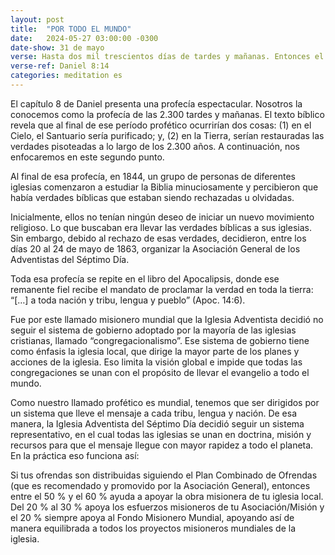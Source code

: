```yaml
---
layout: post
title:  "POR TODO EL MUNDO"
date:   2024-05-27 03:00:00 -0300
date-show: 31 de mayo
verse: Hasta dos mil trescientos días de tardes y mañanas. Entonces el santuario será purificado.
verse-ref: Daniel 8:14
categories: meditation es
---
```


El capítulo 8 de Daniel presenta una profecía espectacular. Nosotros la conocemos como la profecía de las 2.300 tardes y mañanas. El texto bíblico revela que al final de ese período profético ocurrirían dos cosas: (1) en el Cielo, el Santuario sería purificado; y, (2) en la Tierra, serían restauradas las verdades pisoteadas a lo largo de los 2.300 años. A continuación, nos enfocaremos en este segundo punto.

Al final de esa profecía, en 1844, un grupo de personas de diferentes iglesias comenzaron a estudiar la Biblia minuciosamente y percibieron que había verdades bíblicas que estaban siendo rechazadas u olvidadas. 

Inicialmente, ellos no tenían ningún deseo de iniciar un nuevo movimiento religioso. Lo que buscaban era llevar las verdades bíblicas a sus iglesias. Sin embargo, debido al rechazo de esas verdades, decidieron, entre los días 20 al 24 de mayo de 1863, organizar la Asociación General de los Adventistas del Séptimo Día.

Toda esa profecía se repite en el libro del Apocalipsis, donde ese remanente fiel recibe el mandato de proclamar la verdad en toda la tierra: “[…] a toda nación y tribu, lengua y pueblo” (Apoc. 14:6).

Fue por este llamado misionero mundial que la Iglesia Adventista decidió no seguir el sistema de gobierno adoptado por la mayoría de las iglesias cristianas, llamado “congregacionalismo”. Ese sistema de gobierno tiene como énfasis la iglesia local, que dirige la mayor parte de los planes y acciones de la iglesia. Eso limita la visión global e impide que todas las congregaciones se unan con el propósito de llevar el evangelio a todo el mundo.

Como nuestro llamado profético es mundial, tenemos que ser dirigidos por un sistema que lleve el mensaje a cada tribu, lengua y nación. De esa manera, la Iglesia Adventista del Séptimo Día decidió seguir un sistema representativo, en el cual todas las iglesias se unan en doctrina, misión y recursos para que el mensaje llegue con mayor rapidez a todo el planeta. En la práctica eso funciona así:

Si tus ofrendas son distribuidas siguiendo el Plan Combinado de Ofrendas (que es recomendado y promovido por la Asociación General), entonces entre el 50 % y el 60 % ayuda a apoyar la obra misionera de tu iglesia local. Del 20 % al 30 % apoya los esfuerzos misioneros de tu Asociación/Misión y el 20 % siempre apoya al Fondo Misionero Mundial, apoyando así de manera equilibrada a todos los proyectos misioneros mundiales de la iglesia.
